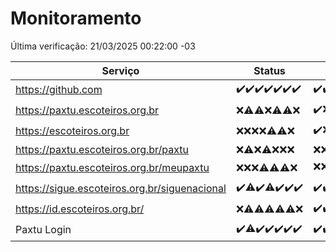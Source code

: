# Monitoramento

Última verificação: 21/03/2025 00:22:00 -03

|Serviço|Status|Últimas 24h|
|---|---|---|
|https://github.com|<span title="2025-03-14: OK=23">✔️</span><span title="2025-03-15: OK=23">✔️</span><span title="2025-03-16: OK=23">✔️</span><span title="2025-03-17: OK=23">✔️</span><span title="2025-03-18: OK=23">✔️</span><span title="2025-03-19: OK=23">✔️</span><span title="2025-03-20: OK=3">✔️</span>|<span title="20/03/2025 01:11:00 -03 : 200">✔️</span><span title="20/03/2025 02:09:00 -03 : 200">✔️</span><span title="20/03/2025 03:12:00 -03 : 200">✔️</span><span title="20/03/2025 04:09:00 -03 : 200">✔️</span><span title="20/03/2025 05:12:00 -03 : 200">✔️</span><span title="20/03/2025 06:09:00 -03 : 200">✔️</span><span title="20/03/2025 07:09:00 -03 : 200">✔️</span><span title="20/03/2025 08:07:00 -03 : 200">✔️</span><span title="20/03/2025 09:16:00 -03 : 200">✔️</span><span title="20/03/2025 10:17:00 -03 : 200">✔️</span><span title="20/03/2025 11:09:00 -03 : 200">✔️</span><span title="20/03/2025 12:10:00 -03 : 200">✔️</span><span title="20/03/2025 13:11:00 -03 : 200">✔️</span><span title="20/03/2025 14:08:00 -03 : 200">✔️</span><span title="20/03/2025 15:12:00 -03 : 200">✔️</span><span title="20/03/2025 16:07:00 -03 : 200">✔️</span><span title="20/03/2025 17:09:00 -03 : 200">✔️</span><span title="20/03/2025 18:08:00 -03 : 200">✔️</span><span title="20/03/2025 19:08:00 -03 : 200">✔️</span><span title="20/03/2025 20:08:00 -03 : 200">✔️</span><span title="20/03/2025 21:43:00 -03 : 200">✔️</span><span title="20/03/2025 23:17:00 -03 : 200">✔️</span><span title="21/03/2025 00:22:00 -03 : 200">✔️</span>|
|https://paxtu.escoteiros.org.br|<span title="2025-03-14: Falhas=23">❌</span><span title="2025-03-15: OK=4, Falhas=19">⚠️</span><span title="2025-03-16: OK=3, Falhas=20">⚠️</span><span title="2025-03-17: Falhas=23">❌</span><span title="2025-03-18: OK=3, Falhas=20">⚠️</span><span title="2025-03-19: OK=2, Falhas=21">⚠️</span><span title="2025-03-20: Falhas=3">❌</span>|<span title="20/03/2025 01:11:00 -03 : 200">✔️</span><span title="20/03/2025 02:09:00 -03 : 403">❌</span><span title="20/03/2025 03:12:00 -03 : 403">❌</span><span title="20/03/2025 04:09:00 -03 : 403">❌</span><span title="20/03/2025 05:12:00 -03 : 403">❌</span><span title="20/03/2025 06:09:00 -03 : 403">❌</span><span title="20/03/2025 07:09:00 -03 : 200">✔️</span><span title="20/03/2025 08:07:00 -03 : 403">❌</span><span title="20/03/2025 09:16:00 -03 : 403">❌</span><span title="20/03/2025 10:17:00 -03 : 403">❌</span><span title="20/03/2025 11:09:00 -03 : 403">❌</span><span title="20/03/2025 12:10:00 -03 : 403">❌</span><span title="20/03/2025 13:11:00 -03 : 403">❌</span><span title="20/03/2025 14:08:00 -03 : 403">❌</span><span title="20/03/2025 15:12:00 -03 : 403">❌</span><span title="20/03/2025 16:07:00 -03 : 403">❌</span><span title="20/03/2025 17:09:00 -03 : 403">❌</span><span title="20/03/2025 18:08:00 -03 : 403">❌</span><span title="20/03/2025 19:08:00 -03 : 403">❌</span><span title="20/03/2025 20:08:00 -03 : 403">❌</span><span title="20/03/2025 21:43:00 -03 : 403">❌</span><span title="20/03/2025 23:17:00 -03 : 403">❌</span><span title="21/03/2025 00:22:00 -03 : 403">❌</span>|
|https://escoteiros.org.br|<span title="2025-03-14: Falhas=23">❌</span><span title="2025-03-15: Falhas=23">❌</span><span title="2025-03-16: Falhas=23">❌</span><span title="2025-03-17: Falhas=23">❌</span><span title="2025-03-18: OK=1, Falhas=22">⚠️</span><span title="2025-03-19: OK=1, Falhas=22">⚠️</span><span title="2025-03-20: Falhas=3">❌</span>|<span title="20/03/2025 01:11:00 -03 : 200">✔️</span><span title="20/03/2025 02:09:00 -03 : 403">❌</span><span title="20/03/2025 03:12:00 -03 : 403">❌</span><span title="20/03/2025 04:09:00 -03 : 403">❌</span><span title="20/03/2025 05:12:00 -03 : 403">❌</span><span title="20/03/2025 06:09:00 -03 : 403">❌</span><span title="20/03/2025 07:09:00 -03 : 403">❌</span><span title="20/03/2025 08:07:00 -03 : 403">❌</span><span title="20/03/2025 09:16:00 -03 : 403">❌</span><span title="20/03/2025 10:17:00 -03 : 403">❌</span><span title="20/03/2025 11:09:00 -03 : 403">❌</span><span title="20/03/2025 12:10:00 -03 : 403">❌</span><span title="20/03/2025 13:11:00 -03 : 403">❌</span><span title="20/03/2025 14:08:00 -03 : 403">❌</span><span title="20/03/2025 15:12:00 -03 : 403">❌</span><span title="20/03/2025 16:07:00 -03 : 403">❌</span><span title="20/03/2025 17:09:00 -03 : 403">❌</span><span title="20/03/2025 18:08:00 -03 : 403">❌</span><span title="20/03/2025 19:08:00 -03 : 403">❌</span><span title="20/03/2025 20:08:00 -03 : 403">❌</span><span title="20/03/2025 21:43:00 -03 : 200">✔️</span><span title="20/03/2025 23:17:00 -03 : 403">❌</span><span title="21/03/2025 00:22:00 -03 : 403">❌</span>|
|https://paxtu.escoteiros.org.br/paxtu|<span title="2025-03-14: Falhas=23">❌</span><span title="2025-03-15: OK=1, Falhas=22">⚠️</span><span title="2025-03-16: Falhas=23">❌</span><span title="2025-03-17: OK=1, Falhas=22">⚠️</span><span title="2025-03-18: Falhas=23">❌</span><span title="2025-03-19: Falhas=23">❌</span><span title="2025-03-20: Falhas=3">❌</span>|<span title="20/03/2025 01:11:00 -03 : 403">❌</span><span title="20/03/2025 02:09:00 -03 : 403">❌</span><span title="20/03/2025 03:12:00 -03 : 403">❌</span><span title="20/03/2025 04:09:00 -03 : 403">❌</span><span title="20/03/2025 05:12:00 -03 : 403">❌</span><span title="20/03/2025 06:09:00 -03 : 403">❌</span><span title="20/03/2025 07:09:00 -03 : 403">❌</span><span title="20/03/2025 08:07:00 -03 : 403">❌</span><span title="20/03/2025 09:16:00 -03 : 403">❌</span><span title="20/03/2025 10:17:00 -03 : 403">❌</span><span title="20/03/2025 11:09:00 -03 : 403">❌</span><span title="20/03/2025 12:10:00 -03 : 403">❌</span><span title="20/03/2025 13:11:00 -03 : 403">❌</span><span title="20/03/2025 14:08:00 -03 : 403">❌</span><span title="20/03/2025 15:12:00 -03 : 403">❌</span><span title="20/03/2025 16:07:00 -03 : 403">❌</span><span title="20/03/2025 17:09:00 -03 : 403">❌</span><span title="20/03/2025 18:08:00 -03 : 403">❌</span><span title="20/03/2025 19:08:00 -03 : 403">❌</span><span title="20/03/2025 20:08:00 -03 : 403">❌</span><span title="20/03/2025 21:43:00 -03 : 403">❌</span><span title="20/03/2025 23:17:00 -03 : 403">❌</span><span title="21/03/2025 00:22:00 -03 : 403">❌</span>|
|https://paxtu.escoteiros.org.br/meupaxtu|<span title="2025-03-14: Falhas=23">❌</span><span title="2025-03-15: Falhas=23">❌</span><span title="2025-03-16: Falhas=23">❌</span><span title="2025-03-17: OK=1, Falhas=22">⚠️</span><span title="2025-03-18: OK=1, Falhas=22">⚠️</span><span title="2025-03-19: OK=1, Falhas=22">⚠️</span><span title="2025-03-20: Falhas=3">❌</span>|<span title="20/03/2025 01:11:00 -03 : 403">❌</span><span title="20/03/2025 02:09:00 -03 : 403">❌</span><span title="20/03/2025 03:12:00 -03 : 403">❌</span><span title="20/03/2025 04:09:00 -03 : 403">❌</span><span title="20/03/2025 05:12:00 -03 : 403">❌</span><span title="20/03/2025 06:09:00 -03 : 403">❌</span><span title="20/03/2025 07:09:00 -03 : 403">❌</span><span title="20/03/2025 08:07:00 -03 : 403">❌</span><span title="20/03/2025 09:16:00 -03 : 403">❌</span><span title="20/03/2025 10:17:00 -03 : 403">❌</span><span title="20/03/2025 11:09:00 -03 : 403">❌</span><span title="20/03/2025 12:10:00 -03 : 403">❌</span><span title="20/03/2025 13:11:00 -03 : 403">❌</span><span title="20/03/2025 14:08:00 -03 : 403">❌</span><span title="20/03/2025 15:12:00 -03 : 200">✔️</span><span title="20/03/2025 16:07:00 -03 : 403">❌</span><span title="20/03/2025 17:09:00 -03 : 403">❌</span><span title="20/03/2025 18:08:00 -03 : 403">❌</span><span title="20/03/2025 19:08:00 -03 : 403">❌</span><span title="20/03/2025 20:08:00 -03 : 403">❌</span><span title="20/03/2025 21:43:00 -03 : 403">❌</span><span title="20/03/2025 23:17:00 -03 : 403">❌</span><span title="21/03/2025 00:22:00 -03 : 403">❌</span>|
|https://sigue.escoteiros.org.br/siguenacional|<span title="2025-03-14: OK=23">✔️</span><span title="2025-03-15: OK=22, Falhas=1">⚠️</span><span title="2025-03-16: OK=23">✔️</span><span title="2025-03-17: OK=22, Falhas=1">⚠️</span><span title="2025-03-18: OK=23">✔️</span><span title="2025-03-19: OK=23">✔️</span><span title="2025-03-20: OK=3">✔️</span>|<span title="20/03/2025 01:11:00 -03 : 200">✔️</span><span title="20/03/2025 02:09:00 -03 : 200">✔️</span><span title="20/03/2025 03:12:00 -03 : 200">✔️</span><span title="20/03/2025 04:09:00 -03 : 200">✔️</span><span title="20/03/2025 05:12:00 -03 : 200">✔️</span><span title="20/03/2025 06:09:00 -03 : 200">✔️</span><span title="20/03/2025 07:09:00 -03 : 200">✔️</span><span title="20/03/2025 08:07:00 -03 : 200">✔️</span><span title="20/03/2025 09:16:00 -03 : 200">✔️</span><span title="20/03/2025 10:17:00 -03 : 200">✔️</span><span title="20/03/2025 11:09:00 -03 : 200">✔️</span><span title="20/03/2025 12:10:00 -03 : 200">✔️</span><span title="20/03/2025 13:11:00 -03 : 200">✔️</span><span title="20/03/2025 14:08:00 -03 : 200">✔️</span><span title="20/03/2025 15:12:00 -03 : 200">✔️</span><span title="20/03/2025 16:07:00 -03 : 200">✔️</span><span title="20/03/2025 17:09:00 -03 : 200">✔️</span><span title="20/03/2025 18:08:00 -03 : 200">✔️</span><span title="20/03/2025 19:08:00 -03 : 200">✔️</span><span title="20/03/2025 20:08:00 -03 : 200">✔️</span><span title="20/03/2025 21:43:00 -03 : 200">✔️</span><span title="20/03/2025 23:17:00 -03 : 200">✔️</span><span title="21/03/2025 00:22:00 -03 : 200">✔️</span>|
|https://id.escoteiros.org.br/|<span title="2025-03-14: Falhas=23">❌</span><span title="2025-03-15: OK=1, Falhas=22">⚠️</span><span title="2025-03-16: OK=2, Falhas=21">⚠️</span><span title="2025-03-17: OK=3, Falhas=20">⚠️</span><span title="2025-03-18: OK=2, Falhas=21">⚠️</span><span title="2025-03-19: OK=3, Falhas=20">⚠️</span><span title="2025-03-20: Falhas=3">❌</span>|<span title="20/03/2025 01:11:00 -03 : 200">✔️</span><span title="20/03/2025 02:09:00 -03 : 200">✔️</span><span title="20/03/2025 03:12:00 -03 : 403">❌</span><span title="20/03/2025 04:09:00 -03 : 403">❌</span><span title="20/03/2025 05:12:00 -03 : 200">✔️</span><span title="20/03/2025 06:09:00 -03 : 403">❌</span><span title="20/03/2025 07:09:00 -03 : 403">❌</span><span title="20/03/2025 08:07:00 -03 : 403">❌</span><span title="20/03/2025 09:16:00 -03 : 403">❌</span><span title="20/03/2025 10:17:00 -03 : 403">❌</span><span title="20/03/2025 11:09:00 -03 : 403">❌</span><span title="20/03/2025 12:10:00 -03 : 403">❌</span><span title="20/03/2025 13:11:00 -03 : 403">❌</span><span title="20/03/2025 14:08:00 -03 : 403">❌</span><span title="20/03/2025 15:12:00 -03 : 403">❌</span><span title="20/03/2025 16:07:00 -03 : 403">❌</span><span title="20/03/2025 17:09:00 -03 : 403">❌</span><span title="20/03/2025 18:08:00 -03 : 403">❌</span><span title="20/03/2025 19:08:00 -03 : 200">✔️</span><span title="20/03/2025 20:08:00 -03 : 200">✔️</span><span title="20/03/2025 21:43:00 -03 : 403">❌</span><span title="20/03/2025 23:17:00 -03 : 403">❌</span><span title="21/03/2025 00:22:00 -03 : 200">✔️</span>|
|Paxtu Login|<span title="2025-03-14: OK=23">✔️</span><span title="2025-03-15: OK=22, Falhas=1">⚠️</span><span title="2025-03-16: OK=23">✔️</span><span title="2025-03-17: OK=23">✔️</span><span title="2025-03-18: OK=23">✔️</span><span title="2025-03-19: OK=23">✔️</span><span title="2025-03-20: OK=3">✔️</span>|<span title="20/03/2025 01:11:00 -03 : 200">✔️</span><span title="20/03/2025 02:09:00 -03 : 200">✔️</span><span title="20/03/2025 03:12:00 -03 : 200">✔️</span><span title="20/03/2025 04:09:00 -03 : 200">✔️</span><span title="20/03/2025 05:12:00 -03 : 200">✔️</span><span title="20/03/2025 06:09:00 -03 : 200">✔️</span><span title="20/03/2025 07:09:00 -03 : 200">✔️</span><span title="20/03/2025 08:07:00 -03 : 200">✔️</span><span title="20/03/2025 09:16:00 -03 : 200">✔️</span><span title="20/03/2025 10:17:00 -03 : 200">✔️</span><span title="20/03/2025 11:09:00 -03 : 200">✔️</span><span title="20/03/2025 12:10:00 -03 : 200">✔️</span><span title="20/03/2025 13:11:00 -03 : 200">✔️</span><span title="20/03/2025 14:08:00 -03 : 200">✔️</span><span title="20/03/2025 15:12:00 -03 : 200">✔️</span><span title="20/03/2025 16:07:00 -03 : 200">✔️</span><span title="20/03/2025 17:09:00 -03 : 200">✔️</span><span title="20/03/2025 18:08:00 -03 : 200">✔️</span><span title="20/03/2025 19:08:00 -03 : 200">✔️</span><span title="20/03/2025 20:08:00 -03 : 200">✔️</span><span title="20/03/2025 21:43:00 -03 : 200">✔️</span><span title="20/03/2025 23:18:00 -03 : 200">✔️</span><span title="21/03/2025 00:22:00 -03 : 200">✔️</span>|
